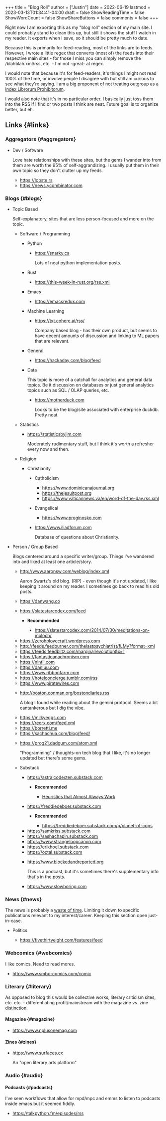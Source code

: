 +++
title = "Blog Roll"
author = ["Justin"]
date = 2022-06-19
lastmod = 2023-03-13T01:34:41-04:00
draft = false
ShowReadingTime = false
ShowWordCount = false
ShowShareButtons = false
comments = false
+++

Right now I am exporting this as my "blog roll" section of my main
site. I could probably stand to clean this up, but still it shows the stuff I
watch in my reader. It exports when I save, so it should be pretty much to
date.

Because this is primarily for feed-reading, most of the links are to feeds. However,
I wrote  a little regex that converts (most of) the feeds into their
respective main sites - for those I miss you can simply remove the
/blahblah.xml/rss, etc. - I'm not -great- at regex.

I would note that because it's for feed-readers, it's things I might not read 100% of the
time, or involve people I disagree with but still am curious to see what they're
saying. I am a big proponent of not treating outgroup as a [Index Librorum
Prohibitorum](https://en.wikipedia.org/wiki/Index_Librorum_Prohibitorum).

I would also note that it's in no particular order. I basically just toss them
into the RSS if I find or two posts I think are neat. Future goal is to organize
better, but eh.


## Links {#links}


### Aggregators {#aggregators}

<!--list-separator-->

-  Dev / Software

    Love hate relationships with these sites, but the gems I wander into from them
    are worth the 95% of self-aggrandizing. I usually put them in their own topic so they
    don't clutter up my feeds.

    <!--list-separator-->

    -  <https://lobste.rs>

    <!--list-separator-->

    -  <https://news.ycombinator.com>


### Blogs {#blogs}

<!--list-separator-->

-  Topic Based

    Self-explanatory, sites that are less person-focused and more on the topic.

    <!--list-separator-->

    -  Software / Programming

        <!--list-separator-->

        -  Python

            <!--list-separator-->

            -  <https://snarky.ca>

                Lots of neat python implementation posts.

        <!--list-separator-->

        -  Rust

            <!--list-separator-->

            -  <https://this-week-in-rust.org/rss.xml>

        <!--list-separator-->

        -  Emacs

            <!--list-separator-->

            -  <https://emacsredux.com>

        <!--list-separator-->

        -  Machine Learning

            <!--list-separator-->

            -  <https://txt.cohere.ai/rss/>

                Company based blog - has their own product, but seems to have decent amounts of
                discussion and linking to ML papers that are relevant.

        <!--list-separator-->

        -  General

            <!--list-separator-->

            -  <https://hackaday.com/blog/feed>

        <!--list-separator-->

        -  Data

            This topic is more of a catchall for analytics and general data topics. Be it discussion
            on databases or just general analytics topics such as SQL / OLAP queries, etc.

            <!--list-separator-->

            -  <https://motherduck.com>

                Looks to be the blog/site associated with enterprise duckdb. Pretty neat.

    <!--list-separator-->

    -  Statistics

        <!--list-separator-->

        -  <https://statisticsbyjim.com>

            Moderately rudimentary stuff, but I think it's worth a refresher every now and then.

    <!--list-separator-->

    -  Religion

        <!--list-separator-->

        -  Christianity

            <!--list-separator-->

            -  Catholicism

                <!--list-separator-->

                -  <https://www.dominicanajournal.org>

                <!--list-separator-->

                -  <https://thejesuitpost.org>

                <!--list-separator-->

                -  <https://www.vaticannews.va/en/word-of-the-day.rss.xml>

            <!--list-separator-->

            -  Evangelical

                <!--list-separator-->

                -  <https://www.proginosko.com>

            <!--list-separator-->

            -  <https://www.iliadforum.com>

                Database of questions about Christianity.

<!--list-separator-->

-  Person / Group Based

    Blogs centered around a specific writer/group. Things I've wandered into
    and liked at least one article/story.

    <!--list-separator-->

    -  <http://www.aaronsw.com/weblog/index.xml>

        Aaron Swartz's old blog. (RIP) - even though it's not updated, I like keeping it around
        on my reader. I sometimes go back to read his old posts.

    <!--list-separator-->

    -  <https://danwang.co>

    <!--list-separator-->

    -  <https://slatestarcodex.com/feed>

        <!--list-separator-->

        -  ****Recommended****

            <!--list-separator-->

            -  <https://slatestarcodex.com/2014/07/30/meditations-on-moloch/>

    <!--list-separator-->

    -  <https://zerohplovecraft.wordpress.com>

    <!--list-separator-->

    -  <http://feeds.feedburner.com/thelastpsychiatrist/fLMy?format=xml>

    <!--list-separator-->

    -  <https://feeds.feedblitz.com/marginalrevolution&x=1>

    <!--list-separator-->

    -  <https://fantasticanachronism.com>

    <!--list-separator-->

    -  <https://nintil.com>

    <!--list-separator-->

    -  <https://danluu.com>

    <!--list-separator-->

    -  <https://www.ribbonfarm.com>

    <!--list-separator-->

    -  <https://hotelconcierge.tumblr.com/rss>

    <!--list-separator-->

    -  <https://www.piratewires.com>

    <!--list-separator-->

    -  <http://boston.conman.org/bostondiaries.rss>

        A blog I found while reading about the gemini protocol. Seems a bit cantankerous
        but I dig the vibe.

    <!--list-separator-->

    -  <https://milkyeggs.com>

    <!--list-separator-->

    -  <https://reorx.com/feed.xml>

    <!--list-separator-->

    -  <https://borretti.me>

    <!--list-separator-->

    -  <https://sachachua.com/blog/feed/>

    <!--list-separator-->

    -  <https://prog21.dadgum.com/atom.xml>

        "Programming" / thoughts-on tech blog that I like, it's no longer updated but
        there's some gems.

    <!--list-separator-->

    -  Substack

        <!--list-separator-->

        -  <https://astralcodexten.substack.com>

            <!--list-separator-->

            -  ****Recommended****

                <!--list-separator-->

                -  [Heuristics that Almost Always Work](https://astralcodexten.substack.com/p/heuristics-that-almost-always-work)

        <!--list-separator-->

        -  <https://freddiedeboer.substack.com>

            <!--list-separator-->

            -  ****Recommended****

                <!--list-separator-->

                -  <https://freddiedeboer.substack.com/p/planet-of-cops>

        <!--list-separator-->

        -  <https://samkriss.substack.com>

        <!--list-separator-->

        -  <https://sashachapin.substack.com>

        <!--list-separator-->

        -  <https://www.strangeloopcanon.com>

        <!--list-separator-->

        -  <https://erikhoel.substack.com>

        <!--list-separator-->

        -  <https://octal.substack.com>

        <!--list-separator-->

        -  <https://www.blockedandreported.org>

            This is a podcast, but it's sometimes there's supplementary info that's in the posts.

        <!--list-separator-->

        -  <https://www.slowboring.com>


### News {#news}

The news is probably a  [waste of time](http://www.aaronsw.com/weblog/hatethenews). Limiting it down to specific publications
relevant to my interest/career. Keeping this section open just-in-case.

<!--list-separator-->

-  Politics

    <!--list-separator-->

    -  <https://fivethirtyeight.com/features/feed>


### Webcomics {#webcomics}

I like comics. Need to read mores.

<!--list-separator-->

-  <https://www.smbc-comics.com/comic>


### Literary {#literary}

As opposed to blog this would be collective works, literary criticism sites,
etc. etc. - differentiating profit/mainstream with the magazine vs. zine distinction.


#### Magazine {#magazine}

<!--list-separator-->

-  <https://www.nplusonemag.com>


#### Zines {#zines}

<!--list-separator-->

-  <https://www.surfaces.cx>

    An "open literary arts platform"


### Audio {#audio}


#### Podcasts {#podcasts}

I've seen workflows that allow for mpd/mpc and emms to listen to podcasts inside
emacs but it seemed fiddly.

<!--list-separator-->

-  <https://talkpython.fm/episodes/rss>
